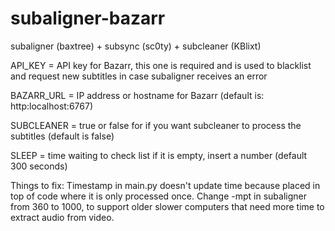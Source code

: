 # subaligner-bazarr
subaligner (baxtree) + subsync (sc0ty) + subcleaner (KBlixt)

API_KEY = API key for Bazarr, this one is required and is used to blacklist and request new subtitles in case subaligner receives an error

BAZARR_URL = IP address or hostname for Bazarr (default is: http:localhost:6767)

SUBCLEANER = true or false for if you want subcleaner to process the subtitles (default is false)

SLEEP = time waiting to check list if it is empty, insert a number (default 300 seconds)


Things to fix:
Timestamp in main.py doesn't update time because placed in top of code where it is only processed once.
Change -mpt in subaligner from 360 to 1000, to support older slower computers that need more time to extract audio from video.
